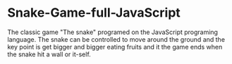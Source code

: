 # Snake-Game-full-JavaScript
The classic game "The snake" programed on the JavaScript programing language. The snake can be controlled to move around the ground and the key point is get bigger and bigger eating fruits and it the game ends when the snake hit a wall or it-self. 
